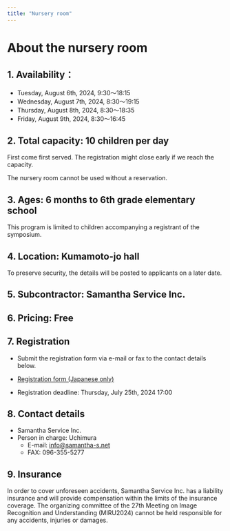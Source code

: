 ```yaml
---
title: "Nursery room"
---
```


# About the nursery room

## 1. Availability：
- Tuesday, August 6th, 2024, 9:30～18:15
- Wednesday, August 7th, 2024, 8:30～19:15
- Thursday, August 8th, 2024, 8:30～18:35
- Friday, August 9th, 2024, 8:30～16:45

## 2. Total capacity: 10 children per day
First come first served. The registration might close early if we reach the capacity.

The nursery room cannot be used without a reservation.

## 3. Ages: 6 months to 6th grade elementary school
This program is limited to children accompanying a registrant of the symposium.

## 4. Location: Kumamoto-jo hall

To preserve security, the details will be posted to applicants on a later date.

## 5. Subcontractor: Samantha Service Inc.

## 6. Pricing: Free

## 7. Registration
- Submit the registration form via e-mail or fax to the contact details below.

- [Registration form (Japanese only)](/託児利用申込書（第27回画像の認識・理解シンポジウム）.xlsx)

- Registration deadline: Thursday, July 25th, 2024 17:00

## 8. Contact details

- Samantha Service Inc.
- Person in charge: Uchimura
	- E-mail: info@samantha-s.net
	- FAX: 096-355-5277

## 9. Insurance
In order to cover unforeseen accidents, Samantha Service Inc. has a liability insurance and will provide compensation within the limits of the insurance coverage. The organizing committee of the 27th Meeting on Image Recognition and Understanding (MIRU2024) cannot be held responsible for any accidents, injuries or damages.

